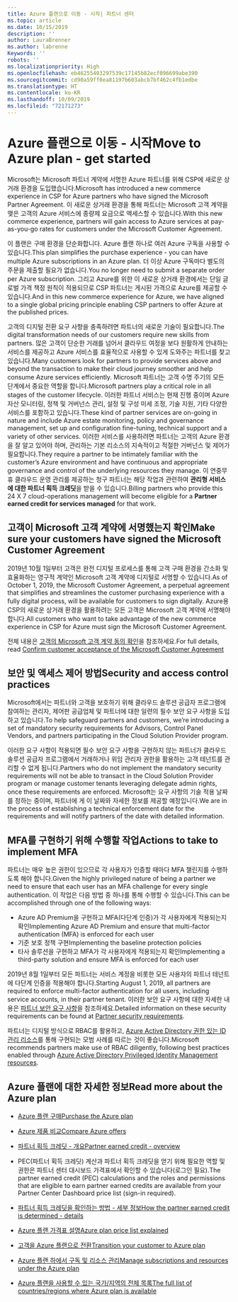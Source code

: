 ```yaml
---
title: Azure 플랜으로 이동 - 시작| 파트너 센터
ms.topic: article
ms.date: 10/15/2019
description: ''
author: LauraBrenner
ms.author: labrenne
Keywords: ''
robots: ''
ms.localizationpriority: High
ms.openlocfilehash: eb46255403297539c17145b82ecf096699abe390
ms.sourcegitcommit: cd90a59ff0ea81197b603abcb7bf462c4fb1edbe
ms.translationtype: HT
ms.contentlocale: ko-KR
ms.lasthandoff: 10/09/2019
ms.locfileid: "72171273"
---
```

# <a name="move-to-azure-plan---get-started"></a><span data-ttu-id="6af5a-102">Azure 플랜으로 이동 - 시작</span><span class="sxs-lookup"><span data-stu-id="6af5a-102">Move to Azure plan - get started</span></span>

<span data-ttu-id="6af5a-103">Microsoft는 Microsoft 파트너 계약에 서명한 Azure 파트너를 위해 CSP에 새로운 상거래 환경을 도입했습니다.</span><span class="sxs-lookup"><span data-stu-id="6af5a-103">Microsoft has introduced a new commerce experience in CSP for Azure partners who have signed the Microsoft Partner Agreement.</span></span> <span data-ttu-id="6af5a-104">이 새로운 상거래 환경을 통해 파트너는 Microsoft 고객 계약을 맺은 고객의 Azure 서비스에 종량제 요금으로 액세스할 수 있습니다.</span><span class="sxs-lookup"><span data-stu-id="6af5a-104">With this new commerce experience, partners will gain access to Azure services at pay-as-you-go rates for customers under the Microsoft Customer Agreement.</span></span> 

<span data-ttu-id="6af5a-105">이 플랜은 구매 환경을 단순화합니다. Azure 플랜 하나로 여러 Azure 구독을 사용할 수 있습니다.</span><span class="sxs-lookup"><span data-stu-id="6af5a-105">This plan simplifies the purchase experience - you can have multiple Azure subscriptions in an Azure plan.</span></span> <span data-ttu-id="6af5a-106">더 이상 Azure 구독마다 별도의 주문을 제출할 필요가 없습니다.</span><span class="sxs-lookup"><span data-stu-id="6af5a-106">You no longer need to submit a separate order per Azure subscription.</span></span> <span data-ttu-id="6af5a-107">그리고 Azure를 위한 이 새로운 상거래 환경에서는 단일 글로벌 가격 책정 원칙이 적용되므로 CSP 파트너는 게시된 가격으로 Azure를 제공할 수 있습니다.</span><span class="sxs-lookup"><span data-stu-id="6af5a-107">And in this new commerce experience for Azure, we have aligned to a single global pricing principle enabling CSP partners to offer Azure at the published prices.</span></span> 

<span data-ttu-id="6af5a-108">고객의 디지털 전환 요구 사항을 충족하려면 파트너의 새로운 기술이 필요합니다.</span><span class="sxs-lookup"><span data-stu-id="6af5a-108">The digital transformation needs of our customers require new skills from partners.</span></span> <span data-ttu-id="6af5a-109">많은 고객이 단순한 거래를 넘어서 클라우드 여정을 보다 원활하게 안내하는 서비스를 제공하고 Azure 서비스를 효율적으로 사용할 수 있게 도와주는 파트너를 찾고 있습니다.</span><span class="sxs-lookup"><span data-stu-id="6af5a-109">Many customers look for partners to provide services above and beyond the transaction to make their cloud journey smoother and help consume Azure services efficiently.</span></span> <span data-ttu-id="6af5a-110">Microsoft 파트너는 고객 수명 주기의 모든 단계에서 중요한 역할을 합니다.</span><span class="sxs-lookup"><span data-stu-id="6af5a-110">Microsoft partners play a critical role in all stages of the customer lifecycle.</span></span> <span data-ttu-id="6af5a-111">이러한 파트너 서비스는 현재 진행 중이며 Azure 자산 모니터링, 정책 및 거버넌스 관리, 설정 및 구성 미세 조정, 기술 지원, 기타 다양한 서비스를 포함하고 있습니다.</span><span class="sxs-lookup"><span data-stu-id="6af5a-111">These kind of partner services are on-going in nature and include Azure estate monitoring, policy and governance management, set up and configuration fine-tuning, technical support and a variety of other services.</span></span> <span data-ttu-id="6af5a-112">이러한 서비스를 사용하려면 파트너는 고객의 Azure 환경을 잘 알고 있어야 하며, 관리하는 기본 리소스의 지속적이고 적절한 거버넌스 및 제어가 필요합니다.</span><span class="sxs-lookup"><span data-stu-id="6af5a-112">They require a partner to be intimately familiar with the customer’s Azure environment and have continuous and appropriate governance and control of the underlying resources they manage.</span></span> <span data-ttu-id="6af5a-113">이 연중무휴 클라우드 운영 관리를 제공하는 청구 파트너는 해당 작업과 관련하여 **관리형 서비스에 대한 파트너 획득 크레딧**을 받을 수 있습니다.</span><span class="sxs-lookup"><span data-stu-id="6af5a-113">Billing partners who provide this 24 X 7 cloud-operations management will become eligible for a **Partner earned credit for services managed** for that work.</span></span>

## <a name="make-sure-your-customers-have-signed-the-microsoft-customer-agreement"></a><span data-ttu-id="6af5a-114">고객이 Microsoft 고객 계약에 서명했는지 확인</span><span class="sxs-lookup"><span data-stu-id="6af5a-114">Make sure your customers have signed the Microsoft Customer Agreement</span></span>

<span data-ttu-id="6af5a-115">2019년 10월 1일부터 고객은 완전 디지털 프로세스를 통해 고객 구매 환경을 간소화 및 효율화하는 영구적 계약인 Microsoft 고객 계약에 디지털로 서명할 수 있습니다.</span><span class="sxs-lookup"><span data-stu-id="6af5a-115">As of October 1, 2019, the Microsoft Customer Agreement, a perpetual agreement that simplifies and streamlines the customer purchasing experience with a fully digital process, will be available for customers to sign digitally.</span></span> <span data-ttu-id="6af5a-116">Azure용 CSP의 새로운 상거래 환경을 활용하려는 모든 고객은 Microsoft 고객 계약에 서명해야 합니다.</span><span class="sxs-lookup"><span data-stu-id="6af5a-116">All customers who want to take advantage of the new commerce experience in CSP for Azure must sign the Microsoft Customer Agreement.</span></span>

<span data-ttu-id="6af5a-117">전체 내용은 [고객의 Microsoft 고객 계약 동의 확인](confirm-customer-agreement.md)을 참조하세요.</span><span class="sxs-lookup"><span data-stu-id="6af5a-117">For full details, read [Confirm customer acceptance of the Microsoft Customer Agreement](confirm-customer-agreement.md)</span></span>

## <a name="security-and-access-control-practices"></a><span data-ttu-id="6af5a-118">보안 및 액세스 제어 방법</span><span class="sxs-lookup"><span data-stu-id="6af5a-118">Security and access control practices</span></span>

<span data-ttu-id="6af5a-119">Microsoft에서는 파트너와 고객을 보호하기 위해 클라우드 솔루션 공급자 프로그램에 참여하는 관리자, 제어판 공급업체 및 파트너에 대한 일련의 필수 보안 요구 사항을 도입하고 있습니다.</span><span class="sxs-lookup"><span data-stu-id="6af5a-119">To help safeguard partners and customers, we’re introducing a set of mandatory security requirements for Advisors, Control Panel Vendors, and partners participating in the Cloud Solution Provider program.</span></span> 

<span data-ttu-id="6af5a-120">이러한 요구 사항이 적용되면 필수 보안 요구 사항을 구현하지 않는 파트너가 클라우드 솔루션 공급자 프로그램에서 거래하거나 위임 관리자 권한을 활용하는 고객 테넌트를 관리할 수 없게 됩니다.</span><span class="sxs-lookup"><span data-stu-id="6af5a-120">Partners who do not implement the mandatory security requirements will not be able to transact in the Cloud Solution Provider program or manage customer tenants leveraging delegate admin rights, once these requirements are enforced.</span></span> <span data-ttu-id="6af5a-121">Microsoft는 요구 사항의 기술 적용 날짜를 정하는 중이며, 파트너에 게 이 날짜와 자세한 정보를 제공할 예정입니다.</span><span class="sxs-lookup"><span data-stu-id="6af5a-121">We are in the process of establishing a technical enforcement date for the requirements and will notify partners of the date with detailed information.</span></span> 

## <a name="actions-to-take-to-implement-mfa"></a><span data-ttu-id="6af5a-122">MFA를 구현하기 위해 수행할 작업</span><span class="sxs-lookup"><span data-stu-id="6af5a-122">Actions to take to implement MFA</span></span> 

<span data-ttu-id="6af5a-123">파트너는 매우 높은 권한이 있으므로 각 사용자가 인증할 때마다 MFA 챌린지를 수행하도록 해야 합니다.</span><span class="sxs-lookup"><span data-stu-id="6af5a-123">Given the highly privileged nature of being a partner we need to ensure that each user has an MFA challenge for every single authentication.</span></span> <span data-ttu-id="6af5a-124">이 작업은 다음 방법 중 하나를 통해 수행할 수 있습니다.</span><span class="sxs-lookup"><span data-stu-id="6af5a-124">This can be accomplished through one of the following ways:</span></span>

- <span data-ttu-id="6af5a-125">Azure AD Premium을 구현하고 MFA(다단계 인증)가 각 사용자에게 적용되는지 확인</span><span class="sxs-lookup"><span data-stu-id="6af5a-125">Implementing Azure AD Premium and ensure that multi-factor authentication (MFA) is enforced for each user</span></span> 
- <span data-ttu-id="6af5a-126">기준 보호 정책 구현</span><span class="sxs-lookup"><span data-stu-id="6af5a-126">Implementing the baseline protection policies</span></span> 
- <span data-ttu-id="6af5a-127">타사 솔루션을 구현하고 MFA가 각 사용자에게 적용되는지 확인</span><span class="sxs-lookup"><span data-stu-id="6af5a-127">Implementing a third-party solution and ensure MFA is enforced for each user</span></span> 

<span data-ttu-id="6af5a-128">2019년 8월 1일부터 모든 파트너는 서비스 계정을 비롯한 모든 사용자의 파트너 테넌트에 다단계 인증을 적용해야 합니다.</span><span class="sxs-lookup"><span data-stu-id="6af5a-128">Starting August 1, 2019, all partners are required to enforce multi-factor authentication for all users, including service accounts, in their partner tenant.</span></span> <span data-ttu-id="6af5a-129">이러한 보안 요구 사항에 대한 자세한 내용은 [파트너 보안 요구 사항](https://docs.microsoft.com/partner-center/partner-security-requirements)을 참조하세요.</span><span class="sxs-lookup"><span data-stu-id="6af5a-129">Detailed information on these security requirements can be found at [Partner security requirements](https://docs.microsoft.com/partner-center/partner-security-requirements).</span></span> 

<span data-ttu-id="6af5a-130">파트너는 디지털 방식으로 RBAC를 활용하고, [Azure Active Directory 권한 있는 ID 관리 리소스](https://docs.microsoft.com/azure/active-directory/privileged-identity-management/pim-configure )를 통해 구현되는 모범 사례를 따르는 것이 좋습니다.</span><span class="sxs-lookup"><span data-stu-id="6af5a-130">Microsoft recommends partners make use of RBAC diligently, following best practices enabled through [Azure Active Directory Privileged Identity Management resources](https://docs.microsoft.com/azure/active-directory/privileged-identity-management/pim-configure ).</span></span> 

## <a name="read-more-about-the-azure-plan"></a><span data-ttu-id="6af5a-131">Azure 플랜에 대한 자세한 정보</span><span class="sxs-lookup"><span data-stu-id="6af5a-131">Read more about the Azure plan</span></span>

- [<span data-ttu-id="6af5a-132">Azure 플랜 구매</span><span class="sxs-lookup"><span data-stu-id="6af5a-132">Purchase the Azure plan</span></span>](purchase-azure-plan.md)

- [<span data-ttu-id="6af5a-133">Azure 제품 비교</span><span class="sxs-lookup"><span data-stu-id="6af5a-133">Compare Azure offers</span></span>](compare-azure-offers.md)

- [<span data-ttu-id="6af5a-134">파트너 획득 크레딧 - 개요</span><span class="sxs-lookup"><span data-stu-id="6af5a-134">Partner earned credit - overview</span></span>](partner-earned-credit.md)

- <span data-ttu-id="6af5a-135">PEC(파트너 획득 크레딧) 계산과 파트너 획득 크레딧을 얻기 위해 필요한 역할 및 권한은 파트너 센터 대시보드 가격표에서 확인할 수 있습니다(로그인 필요).</span><span class="sxs-lookup"><span data-stu-id="6af5a-135">The partner earned credit (PEC) calculations and the roles and permissions that are eligible to earn partner earned credits are available from your Partner Center Dashboard price list (sign-in required).</span></span>

- [<span data-ttu-id="6af5a-136">파트너 획득 크레딧을 확인하는 방법 - 세부 정보</span><span class="sxs-lookup"><span data-stu-id="6af5a-136">How the partner earned credit is determined - details</span></span>](partner-earned-credit-explanation.md)

- [<span data-ttu-id="6af5a-137">Azure 플랜 가격표 설명</span><span class="sxs-lookup"><span data-stu-id="6af5a-137">Azure plan price list explained</span></span>](azure-plan-price-list.md)

- [<span data-ttu-id="6af5a-138">고객을 Azure 플랜으로 전환</span><span class="sxs-lookup"><span data-stu-id="6af5a-138">Transition your customer to Azure plan</span></span>](azure-plan-transition.md)

- [<span data-ttu-id="6af5a-139">Azure 플랜 하에서 구독 및 리소스 관리</span><span class="sxs-lookup"><span data-stu-id="6af5a-139">Manage subscriptions and resources under the Azure plan</span></span>](azure-plan-manage.md)

- [<span data-ttu-id="6af5a-140">Azure 플랜을 사용할 수 있는 국가/지역의 전체 목록</span><span class="sxs-lookup"><span data-stu-id="6af5a-140">The full list of countries/regions where Azure plan is available</span></span>](https://query.prod.cms.rt.microsoft.com/cms/api/am/binary/RE3QN0x)

 



